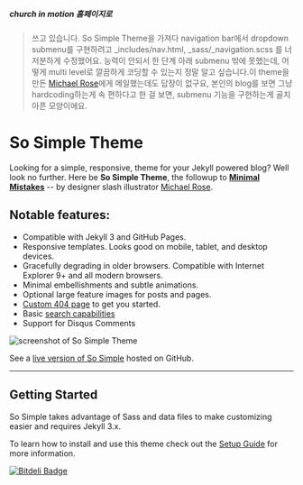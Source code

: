##### church in motion 홈페이지로
> 쓰고 있습니다. So Simple Theme을 가져다 navigation bar에서 dropdown submenu를 구현하려고 _includes/nav.html, _sass/_navigation.scss 를 너저분하게 수정했어요. 능력이 안되서 한 단계 아래 submenu 밖에 못했는데, 어떻게 multi level로 깔끔하게 코딩할 수 있는지 정말 알고 싶습니다.이 theme을 만든 [Michael Rose](http://mademistakes.com)에게 메일했는데도 답장이 없구요, 본인의 blog를 보면 그냥 hardcoding하는게 속 편하다고 한 걸 보면, submenu 기능을 구현하는게 골치아픈 모양이에요.

# So Simple Theme

Looking for a simple, responsive, theme for your Jekyll powered blog? Well look no further. Here be **So Simple Theme**, the followup to [**Minimal Mistakes**](http://mmistakes.github.io/minimal-mistakes/) -- by designer slash illustrator [Michael Rose](http://mademistakes.com).

## Notable features:

* Compatible with Jekyll 3 and GitHub Pages.
* Responsive templates. Looks good on mobile, tablet, and desktop devices.
* Gracefully degrading in older browsers. Compatible with Internet Explorer 9+ and all modern browsers.
* Minimal embellishments and subtle animations.
* Optional large feature images for posts and pages.
* [Custom 404 page](http://mmistakes.github.io/so-simple-theme/404.html) to get you started.
* Basic [search capabilities](https://github.com/mathaywarduk/jekyll-search)
* Support for Disqus Comments

![screenshot of So Simple Theme](http://mmistakes.github.io/so-simple-theme/images/so-simple-theme-preview.jpg)

See a [live version of So Simple](http://mmistakes.github.io/so-simple-theme/) hosted on GitHub.

---

## Getting Started

So Simple takes advantage of Sass and data files to make customizing easier and requires Jekyll 3.x.

To learn how to install and use this theme check out the [Setup Guide](http://mmistakes.github.io/so-simple-theme/theme-setup/) for more information.

[![Bitdeli Badge](https://d2weczhvl823v0.cloudfront.net/mmistakes/so-simple-theme/trend.png)](https://bitdeli.com/free "Bitdeli Badge")
